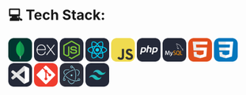 # 💻 Tech Stack:
<img src="https://github.com/tandpfun/skill-icons/blob/main/icons/MongoDB.svg" width="48"> <img src="https://github.com/tandpfun/skill-icons/blob/main/icons/ExpressJS-Dark.svg" width="48"> <img src="https://github.com/tandpfun/skill-icons/blob/main/icons/NodeJS-Dark.svg" width="48"> <img src="https://github.com/tandpfun/skill-icons/blob/main/icons/React-Dark.svg" width="48"> <img src="https://github.com/tandpfun/skill-icons/blob/main/icons/JavaScript.svg" width="48"> <img src="https://github.com/tandpfun/skill-icons/blob/main/icons/PHP-Dark.svg" width="48"> <img src="https://github.com/tandpfun/skill-icons/raw/main/icons/MySQL-Dark.svg" width="48"> <img src="https://github.com/tandpfun/skill-icons/blob/main/icons/HTML.svg" width="48"> <img src="https://github.com/tandpfun/skill-icons/blob/main/icons/CSS.svg" width="48"> <img src="https://github.com/tandpfun/skill-icons/blob/main/icons/VSCode-Dark.svg" width="48"> <img src="https://github.com/tandpfun/skill-icons/raw/main/icons/Git.svg" width="48"> <img src="https://github.com/tandpfun/skill-icons/blob/main/icons/Electron.svg" width="48"> <img src="https://github.com/tandpfun/skill-icons/blob/main/icons/TailwindCSS-Dark.svg" width="48">



<!--
**boysimon10/boysimon10** is a ✨ _special_ ✨ repository because its `README.md` (this file) appears on your GitHub profile.

Here are some ideas to get you started:

- 🔭 I’m currently working on ...
- 🌱 I’m currently learning ...
- 👯 I’m looking to collaborate on ...
- 🤔 I’m looking for help with ...
- 💬 Ask me about ...
- 📫 How to reach me: ...
- 😄 Pronouns: ...
- ⚡ Fun fact: ...
-->

